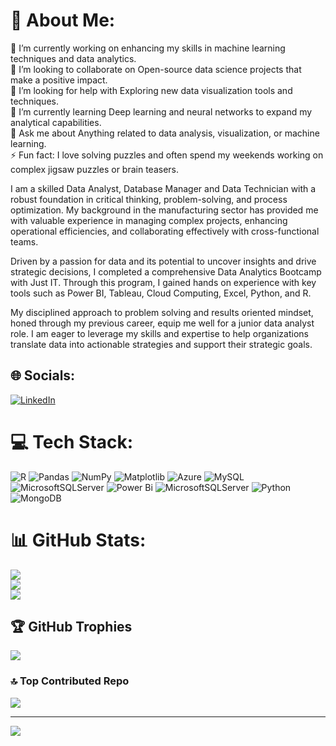 # 💫 About Me:
🔭 I’m currently working on enhancing my skills in machine learning techniques and data analytics.<br>👯 I’m looking to collaborate on Open-source data science projects that make a positive impact.<br>🤝 I’m looking for help with Exploring new data visualization tools and techniques.<br>🌱 I’m currently learning Deep learning and neural networks to expand my analytical capabilities.<br>💬 Ask me about Anything related to data analysis, visualization, or machine learning.<br>⚡ Fun fact: I love solving puzzles and often spend my weekends working on complex jigsaw puzzles or brain teasers.

I am a skilled Data Analyst, Database Manager and Data Technician with a robust foundation in critical thinking, problem-solving, and process optimization. My background in the manufacturing sector has provided me with valuable experience in managing complex projects, enhancing operational efficiencies, and collaborating effectively with cross-functional teams.

Driven by a passion for data and its potential to uncover insights and drive strategic decisions, I completed a comprehensive Data Analytics Bootcamp with Just IT. Through this program, I gained hands on experience with key tools such as Power BI, Tableau, Cloud Computing, Excel, Python, and R.

My disciplined approach to problem solving and results oriented mindset, honed through my previous career, equip me well for a junior data analyst role. I am eager to leverage my skills and expertise to help organizations translate data into actionable strategies and support their strategic goals.


## 🌐 Socials:
[![LinkedIn](https://img.shields.io/badge/LinkedIn-%230077B5.svg?logo=linkedin&logoColor=white)](https://linkedin.com/in/https://www.linkedin.com/in/haseeb-muhammad-55b8b1295/) 

# 💻 Tech Stack:
![R](https://img.shields.io/badge/r-%23276DC3.svg?style=for-the-badge&logo=r&logoColor=white) ![Pandas](https://img.shields.io/badge/pandas-%23150458.svg?style=for-the-badge&logo=pandas&logoColor=white) ![NumPy](https://img.shields.io/badge/numpy-%23013243.svg?style=for-the-badge&logo=numpy&logoColor=white) ![Matplotlib](https://img.shields.io/badge/Matplotlib-%23ffffff.svg?style=for-the-badge&logo=Matplotlib&logoColor=black) ![Azure](https://img.shields.io/badge/azure-%230072C6.svg?style=for-the-badge&logo=microsoftazure&logoColor=white) ![MySQL](https://img.shields.io/badge/mysql-4479A1.svg?style=for-the-badge&logo=mysql&logoColor=white) ![MicrosoftSQLServer](https://img.shields.io/badge/Microsoft%20SQL%20Server-CC2927?style=for-the-badge&logo=microsoft%20sql%20server&logoColor=white) ![Power Bi](https://img.shields.io/badge/power_bi-F2C811?style=for-the-badge&logo=powerbi&logoColor=black) ![MicrosoftSQLServer](https://img.shields.io/badge/Microsoft%20SQL%20Server-CC2927?style=for-the-badge&logo=microsoft%20sql%20server&logoColor=white) ![Python](https://img.shields.io/badge/python-3670A0?style=for-the-badge&logo=python&logoColor=ffdd54) ![MongoDB](https://img.shields.io/badge/MongoDB-%234ea94b.svg?style=for-the-badge&logo=mongodb&logoColor=white)
# 📊 GitHub Stats:
![](https://github-readme-stats.vercel.app/api?username=Haseeb-DA&theme=merko&hide_border=false&include_all_commits=false&count_private=false)<br/>
![](https://github-readme-streak-stats.herokuapp.com/?user=Haseeb-DA&theme=merko&hide_border=false)<br/>
![](https://github-readme-stats.vercel.app/api/top-langs/?username=Haseeb-DA&theme=merko&hide_border=false&include_all_commits=false&count_private=false&layout=compact)

## 🏆 GitHub Trophies
![](https://github-profile-trophy.vercel.app/?username=Haseeb-DA&theme=radical&no-frame=true&no-bg=true&margin-w=4)

### 🔝 Top Contributed Repo
![](https://github-contributor-stats.vercel.app/api?username=Haseeb-DA&limit=5&theme=dark&combine_all_yearly_contributions=true)

---
[![](https://visitcount.itsvg.in/api?id=Haseeb-DA&icon=6&color=3)](https://visitcount.itsvg.in)

<!-- Proudly created with GPRM ( https://gprm.itsvg.in ) -->
<!---
Haseeb-DA/Haseeb-DA is a ✨ special ✨ repository because its `README.md` (this file) appears on your GitHub profile.
You can click the Preview link to take a look at your changes.
--->
